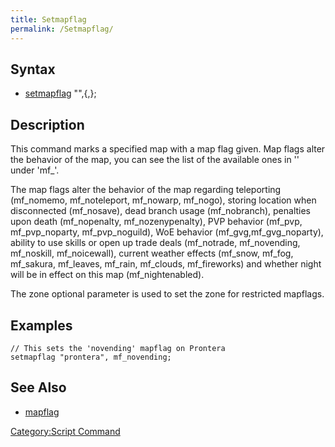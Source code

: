 ```yaml
---
title: Setmapflag
permalink: /Setmapflag/
---
```


Syntax
------

-   [setmapflag](/setmapflag "wikilink") "<map name>",<flag>{,<zone>};

Description
-----------

This command marks a specified map with a map flag given. Map flags alter the behavior of the map, you can see the list of the available ones in '' under 'mf_'.

The map flags alter the behavior of the map regarding teleporting (mf_nomemo, mf_noteleport, mf_nowarp, mf_nogo), storing location when disconnected (mf_nosave), dead branch usage (mf_nobranch), penalties upon death (mf_nopenalty, mf_nozenypenalty), PVP behavior (mf_pvp, mf_pvp_noparty, mf_pvp_noguild), WoE behavior (mf_gvg,mf_gvg_noparty), ability to use skills or open up trade deals (mf_notrade, mf_novending, mf_noskill, mf_noicewall), current weather effects (mf_snow, mf_fog, mf_sakura, mf_leaves, mf_rain, mf_clouds, mf_fireworks) and whether night will be in effect on this map (mf_nightenabled).

The zone optional parameter is used to set the zone for restricted mapflags.

Examples
--------

`// This sets the 'novending' mapflag on Prontera`
`setmapflag "prontera", mf_novending;`

See Also
--------

-   [mapflag](/mapflag "wikilink")

[Category:Script Command](/Category:Script_Command "wikilink")